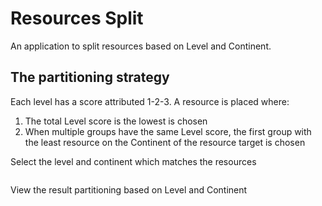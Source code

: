 # Resources Split

An application to split resources based on Level and Continent.

## The partitioning strategy

Each level has a score attributed 1-2-3. A resource is placed where:

 1. The total Level score is the lowest is chosen
 2. When multiple groups have the same Level score, the first group with the least resource on the Continent of the resource target is chosen


Select the level and continent which matches the resources

![]()

View the result partitioning based on Level and Continent

![]()
